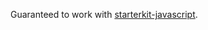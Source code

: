 Guaranteed to work with [starterkit-javascript](https://github.com/icfpcontest2020/starterkit-javascript).
